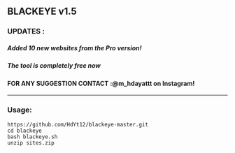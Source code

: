 ## BLACKEYE v1.5
### UPDATES :
##### Added 10 new websites from the Pro version!
##### The tool is completely free now
####  FOR ANY SUGGESTION CONTACT :@m_hdayattt on Instagram!

-----------------------------------------------------------------------------------------------------------------------------

### Usage:
```
https://github.com/HdYt12/blackeye-master.git
cd blackeye
bash blackeye.sh
unzip sites.zip
```
